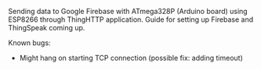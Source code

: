 Sending data to Google Firebase with ATmega328P (Arduino board) using ESP8266 through ThingHTTP application.
Guide for setting up Firebase and ThingSpeak coming up.

Known bugs:
- Might hang on starting TCP connection (possible fix: adding timeout)
